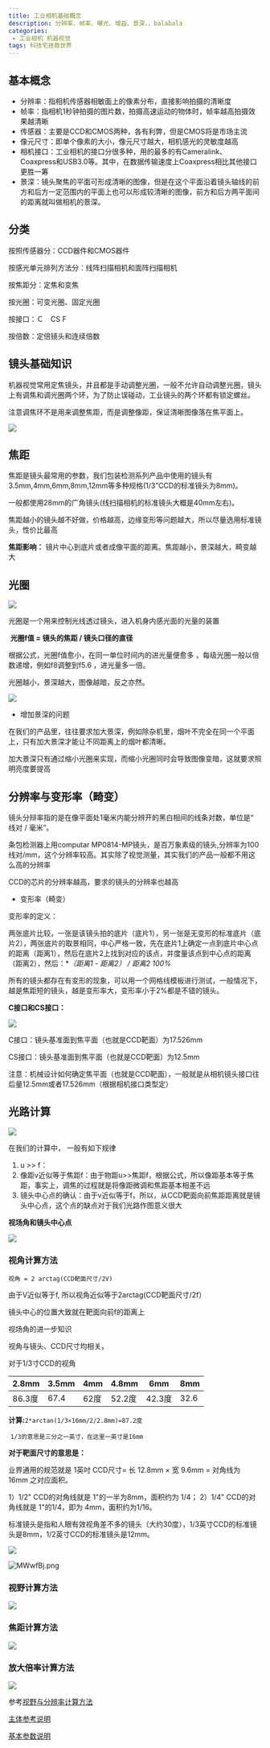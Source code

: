 ```yaml
---
title: 工业相机基础概念  
description: 分辨率、帧率、曝光、增益、景深，，balabala            
categories:
 - 工业相机 机器视觉
tags: 科技宅拯救世界
---
```



## 基本概念

+ 分辨率：指相机传感器相敏面上的像素分布，直接影响拍摄的清晰度
+ 帧率：指相机1秒钟拍摄的图片数，拍摄高速运动的物体时，帧率越高拍摄效果越清晰
+ 传感器：主要是CCD和CMOS两种，各有利弊，但是CMOS将是市场主流
+ 像元尺寸：即单个像素的大小，像元尺寸越大，相机感光的灵敏度越高
+ 相机接口：工业相机的接口分很多种，用的最多的有Cameralink、Coaxpress和USB3.0等。其中，在数据传输速度上Coaxpress相比其他接口更胜一筹
+ 景深：镜头聚焦的平面可形成清晰的图像，但是在这个平面沿着镜头轴线的前方和后方一定范围内的平面上也可以形成较清晰的图像，前方和后方两平面间的距离就叫做相机的景深。

## 分类

按照传感器分：CCD器件和CMOS器件

按感光单元排列方法分：线阵扫描相机和面阵扫描相机

按焦距分：定焦和变焦

按光圈：可变光圈、固定光圈

按接口：Ｃ　CS   F

按倍数：定倍镜头和连续倍数

## 镜头基础知识

机器视觉常用定焦镜头，并且都是手动调整光圈，一般不允许自动调整光圈，镜头上有调焦和调光圈两个环，为了防止误碰动，工业镜头的两个环都有锁定螺丝。

注意调焦环不是用来调整焦距，而是调整像距，保证清晰图像落在焦平面上。

![](https://ftp.bmp.ovh/imgs/2019/11/683d9632acaab6a6.jpeg)

## 焦距

焦距是镜头最常用的参数，我们包装检测系列产品中使用的镜头有3.5mm,4mm,6mm,8mm,12mm等多种规格(1/3”CCD的标准镜头为8mm)。

一般都使用28mm的广角镜头(线扫描相机的标准镜头大概是40mm左右)。

焦距越小的镜头越不好做，价格越高，边缘变形等问题越大，所以尽量选用标准镜头，性价比最高

**焦距影响：** 镜片中心到底片或者成像平面的距离。焦距越小，景深越大，畸变越大

## 光圈

![](https://ftp.bmp.ovh/imgs/2019/11/208a280085f3d620.jpeg)

光圈是一个用来控制光线透过镜头，进入机身内感光面的光量的装置

​       **光圈f值 = 镜头的焦距 / 镜头口径的直径**

根据公式，光圈f值愈小，在同一单位时间内的进光量便愈多 ，每级光圈一般以倍数递增，例如f8调整到f5.6 ，进光量多一倍。

光圈越小，景深越大，图像越暗，反之亦然。

![](https://ftp.bmp.ovh/imgs/2019/11/7dd49cdd510c78fa.jpeg)

* 增加景深的问题

在我们的产品里，往往要求加大景深，例如除杂机里，烟叶不完全在同一个平面上，只有加大景深才能让不同距离上的烟叶都清晰。

加大景深只有通过缩小光圈来实现，而缩小光圈同时会导致图像变暗，这就要求照明亮度要提高

## 分辨率与变形率（畸变）

镜头分辩率指的是在像平面处1毫米内能分辨开的黑白相间的线条对数，单位是“ 线对 / 毫米”。 

条包检测器上用computar MP0814-MP镜头，是百万象素级的镜头,分辨率为100线对/mm，这个分辨率较高。其实除了视觉测量，其实我们的产品一般都不用这么高的分辨率

CCD的芯片的分辨率越高，要求的镜头的分辨率也越高

+ 变形率（畸变）

变形率的定义：

两张底片比较，一张是该镜头拍的底片（底片1），另一张是无变形的标准底片（底片2），两张底片的取景相同，中心严格一致，先在底片1上确定一点到底片中心点的距离（距离1），然后在底片2上找到对应的该点，并度量该点到中心点的距离（距离2），然后：**（距离1 - 距离2） / 距离2 *100%**

所有的镜头都存在有变形的现象，可以用一个网格线模板进行测试，一般情况下，越是焦距短的镜头，越是变形率大，变形率小于2%都是不错的镜头。

**C接口和CS接口：**

![](https://ftp.bmp.ovh/imgs/2019/11/6f10f5e1a96ffe70.jpeg)

C接口：镜头基准面到焦平面（也就是CCD靶面）为17.526mm

CS接口：镜头基准面到焦平面（也就是CCD靶面）为12.5mm

注意：机械设计如何确定焦平面（也就是CCD靶面），一般就是从相机镜头接口往后量12.5mm或者17.526mm（根据相机接口类型定）

## 光路计算

![](https://ftp.bmp.ovh/imgs/2019/11/d17142bdaf4d8d43.jpeg)

在我们的计算中， 一般有如下规律

1. u >> f：
2. 像距v近似等于焦距f：由于物距u>>焦距f，根据公式，所以像距基本等于焦距，事实上，调焦的过程就是将像距微调和焦距基本相差不远
3. 镜头中心点的确认：由于v近似等于f，所以，从CCD靶面向前焦距距离就是镜头中心点，这个点的缺点对于我们光路作图意义很大

**视场角和镜头中心点**

![](https://ftp.bmp.ovh/imgs/2019/11/9107ab7c382ef111.jpeg)

### 视角计算方法

`视角 = 2 arctag(CCD靶面尺寸/2V)`

由于V近似等于f, 所以视角近似等于2arctag(CCD靶面尺寸/2f）

镜头中心的位置大致就在靶面向前f的距离上

 

视场角的进一步知识

视角与镜头、CCD尺寸均相关，

对于1/3寸CCD的视角



| 2.8mm | 3.5mm | 4mm | 4.8mm | 6mm  | 8mm |
| ------- | ------- | ----- | ------- | ------ | ----- |
| 86.3度  | 67.4    | 62度  | 52.2度  | 42.3度 | 32.6  |

**计算:**`2*arctan(1/3×16mm/2/2.8mm)=87.2度`

​      `1/3的意思是三分之一英寸，在这里一英寸是16mm`

**对于靶面尺寸的意思是：**

业界通用的规范就是 1英吋 CCD尺寸= 长 12.8mm × 宽 9.6mm = 对角线为 16mm 之对应面积。

   1）1/2" CCD的对角线就是 1"的一半为8mm，面积约为 1/4；
   2）1/4" CCD的对角线就是 1"的1/4，即为 4mm，面积约为1/16。

标准镜头是指和人眼有效视角差不多的镜头（大约30度），1/3英寸CCD的标准镜头是8mm，1/2英寸CCD的标准镜头是12mm。

![](https://ftp.bmp.ovh/imgs/2019/11/e9d798d06336d731.png)



![MWwfBj.png](https://s2.ax1x.com/2019/11/20/MWwfBj.png)



### 视野计算方法

![](https://ftp.bmp.ovh/imgs/2019/11/e51981f92c3c0558.jpg)

### 焦距计算方法

![](https://ftp.bmp.ovh/imgs/2019/11/e57eab96a1663f4a.jpg)

### 放大倍率计算方法

![](https://ftp.bmp.ovh/imgs/2019/11/ca07ae93184e3105.jpg)



参考[视野与分辨率计算方法](https://blog.csdn.net/qq_25482087/article/details/80824196)

[主体参考说明](https://blog.csdn.net/dragoninhell/article/details/78281723)

[基本参数说明](https://wenku.baidu.com/view/c04881896e1aff00bed5b9f3f90f76c661374cfc.html?rec_flag=default)













